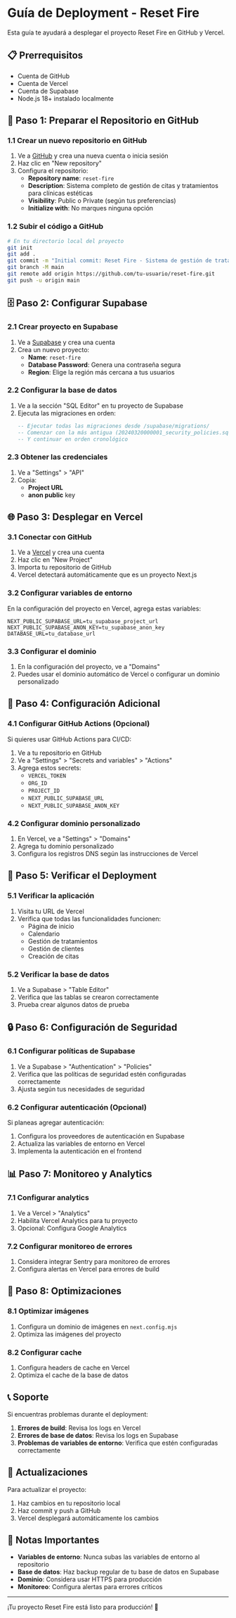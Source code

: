 # Guía de Deployment - Reset Fire

Esta guía te ayudará a desplegar el proyecto Reset Fire en GitHub y Vercel.

## 📋 Prerrequisitos

- Cuenta de GitHub
- Cuenta de Vercel
- Cuenta de Supabase
- Node.js 18+ instalado localmente

## 🚀 Paso 1: Preparar el Repositorio en GitHub

### 1.1 Crear un nuevo repositorio en GitHub

1. Ve a [GitHub](https://github.com) y crea una nueva cuenta o inicia sesión
2. Haz clic en "New repository"
3. Configura el repositorio:
   - **Repository name**: `reset-fire`
   - **Description**: Sistema completo de gestión de citas y tratamientos para clínicas estéticas
   - **Visibility**: Public o Private (según tus preferencias)
   - **Initialize with**: No marques ninguna opción

### 1.2 Subir el código a GitHub

```bash
# En tu directorio local del proyecto
git init
git add .
git commit -m "Initial commit: Reset Fire - Sistema de gestión de tratamientos"
git branch -M main
git remote add origin https://github.com/tu-usuario/reset-fire.git
git push -u origin main
```

## 🗄️ Paso 2: Configurar Supabase

### 2.1 Crear proyecto en Supabase

1. Ve a [Supabase](https://supabase.com) y crea una cuenta
2. Crea un nuevo proyecto:
   - **Name**: `reset-fire`
   - **Database Password**: Genera una contraseña segura
   - **Region**: Elige la región más cercana a tus usuarios

### 2.2 Configurar la base de datos

1. Ve a la sección "SQL Editor" en tu proyecto de Supabase
2. Ejecuta las migraciones en orden:
   ```sql
   -- Ejecutar todas las migraciones desde /supabase/migrations/
   -- Comenzar con la más antigua (20240320000001_security_policies.sql)
   -- Y continuar en orden cronológico
   ```

### 2.3 Obtener las credenciales

1. Ve a "Settings" > "API"
2. Copia:
   - **Project URL**
   - **anon public** key

## 🌐 Paso 3: Desplegar en Vercel

### 3.1 Conectar con GitHub

1. Ve a [Vercel](https://vercel.com) y crea una cuenta
2. Haz clic en "New Project"
3. Importa tu repositorio de GitHub
4. Vercel detectará automáticamente que es un proyecto Next.js

### 3.2 Configurar variables de entorno

En la configuración del proyecto en Vercel, agrega estas variables:

```env
NEXT_PUBLIC_SUPABASE_URL=tu_supabase_project_url
NEXT_PUBLIC_SUPABASE_ANON_KEY=tu_supabase_anon_key
DATABASE_URL=tu_database_url
```

### 3.3 Configurar el dominio

1. En la configuración del proyecto, ve a "Domains"
2. Puedes usar el dominio automático de Vercel o configurar un dominio personalizado

## 🔧 Paso 4: Configuración Adicional

### 4.1 Configurar GitHub Actions (Opcional)

Si quieres usar GitHub Actions para CI/CD:

1. Ve a tu repositorio en GitHub
2. Ve a "Settings" > "Secrets and variables" > "Actions"
3. Agrega estos secrets:
   - `VERCEL_TOKEN`
   - `ORG_ID`
   - `PROJECT_ID`
   - `NEXT_PUBLIC_SUPABASE_URL`
   - `NEXT_PUBLIC_SUPABASE_ANON_KEY`

### 4.2 Configurar dominio personalizado

1. En Vercel, ve a "Settings" > "Domains"
2. Agrega tu dominio personalizado
3. Configura los registros DNS según las instrucciones de Vercel

## 📱 Paso 5: Verificar el Deployment

### 5.1 Verificar la aplicación

1. Visita tu URL de Vercel
2. Verifica que todas las funcionalidades funcionen:
   - Página de inicio
   - Calendario
   - Gestión de tratamientos
   - Gestión de clientes
   - Creación de citas

### 5.2 Verificar la base de datos

1. Ve a Supabase > "Table Editor"
2. Verifica que las tablas se crearon correctamente
3. Prueba crear algunos datos de prueba

## 🔒 Paso 6: Configuración de Seguridad

### 6.1 Configurar políticas de Supabase

1. Ve a Supabase > "Authentication" > "Policies"
2. Verifica que las políticas de seguridad estén configuradas correctamente
3. Ajusta según tus necesidades de seguridad

### 6.2 Configurar autenticación (Opcional)

Si planeas agregar autenticación:

1. Configura los proveedores de autenticación en Supabase
2. Actualiza las variables de entorno en Vercel
3. Implementa la autenticación en el frontend

## 📊 Paso 7: Monitoreo y Analytics

### 7.1 Configurar analytics

1. Ve a Vercel > "Analytics"
2. Habilita Vercel Analytics para tu proyecto
3. Opcional: Configura Google Analytics

### 7.2 Configurar monitoreo de errores

1. Considera integrar Sentry para monitoreo de errores
2. Configura alertas en Vercel para errores de build

## 🚀 Paso 8: Optimizaciones

### 8.1 Optimizar imágenes

1. Configura un dominio de imágenes en `next.config.mjs`
2. Optimiza las imágenes del proyecto

### 8.2 Configurar cache

1. Configura headers de cache en Vercel
2. Optimiza el cache de la base de datos

## 📞 Soporte

Si encuentras problemas durante el deployment:

1. **Errores de build**: Revisa los logs en Vercel
2. **Errores de base de datos**: Revisa los logs en Supabase
3. **Problemas de variables de entorno**: Verifica que estén configuradas correctamente

## 🔄 Actualizaciones

Para actualizar el proyecto:

1. Haz cambios en tu repositorio local
2. Haz commit y push a GitHub
3. Vercel desplegará automáticamente los cambios

## 📝 Notas Importantes

- **Variables de entorno**: Nunca subas las variables de entorno al repositorio
- **Base de datos**: Haz backup regular de tu base de datos en Supabase
- **Dominio**: Considera usar HTTPS para producción
- **Monitoreo**: Configura alertas para errores críticos

---

¡Tu proyecto Reset Fire está listo para producción! 🎉 